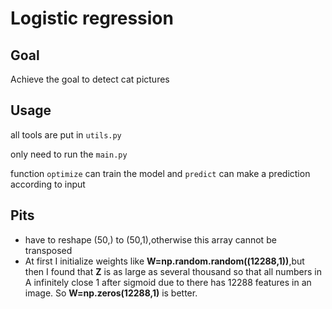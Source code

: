 # Logistic regression

## Goal

Achieve the goal to detect cat pictures

## Usage

all tools are put in `utils.py`

only need to run the `main.py`

function `optimize` can train the model and `predict` can make a prediction according to input

## Pits

- have to reshape (50,) to (50,1),otherwise this array cannot be transposed
- At first I initialize weights like **W=np.random.random((12288,1))**,but then I found that **Z** is as large as several thousand so that all numbers in A infinitely close 1 after sigmoid due to there has 12288 features in an image. So **W=np.zeros(12288,1)** is better.